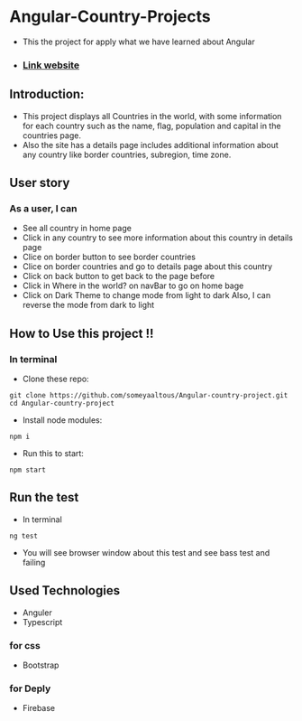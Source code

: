 # Angular-Country-Projects

- This the project for apply what we have learned about Angular

- ### [Link website](https://angular-country-app.web.app/countries)


## Introduction:
- This project displays all Countries in the world, with some information for each country such as the name, flag, population and capital in the countries page.
- Also the site has a details page includes additional information about any country like border countries, subregion, time zone.

## User story
### As a user, I can
-  See all country in home page 
-  Click in any country to see more information about this country in details page 
-  Clice on border button to see border countries
-  Clice on border countries and go to details page about this country
-  Click on back button to get back to the page before
-  Click in Where in the world? on navBar to go on home bage  
-  Click on Dark Theme to change mode from light to dark Also, I can reverse the mode from dark to light



## How to Use this project !!
### In terminal
- Clone these repo:
```
git clone https://github.com/someyaaltous/Angular-country-project.git
cd Angular-country-project
```
- Install node modules:
```
npm i
```
- Run this to start:
```
npm start
```
## Run the test
- In terminal
```
ng test
```
- You will see browser window about this test and see bass test and failing

## Used Technologies
- Anguler
- Typescript 

### for css
- Bootstrap

### for Deply
- Firebase
